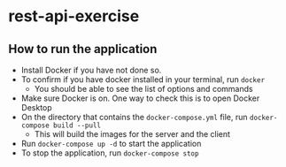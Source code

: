 # rest-api-exercise

## How to run the application

- Install Docker if you have not done so.
- To confirm if you have docker installed in your terminal, run `docker`
  - You should be able to see the list of options and commands
- Make sure Docker is on. One way to check this is to open Docker Desktop
- On the directory that contains the `docker-compose.yml` file, run `docker-compose build --pull`
  - This will build the images for the server and the client
- Run `docker-compose up -d` to start the application
- To stop the application, run `docker-compose stop`
